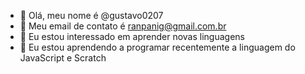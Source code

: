 - 👋 Olá, meu nome é @gustavo0207
- 👋 Meu email de contato é ranpanig@gmail.com.br
- 👀 Eu estou interessado em aprender novas linguagens
- 🌱 Eu estou aprendendo a programar recentemente a linguagem do JavaScript e Scratch


<!---
gustavo0207/gustavo0207 is a ✨ special ✨ repository because its `README.md` (this file) appears on your GitHub profile.
You can click the Preview link to take a look at your changes.
--->
